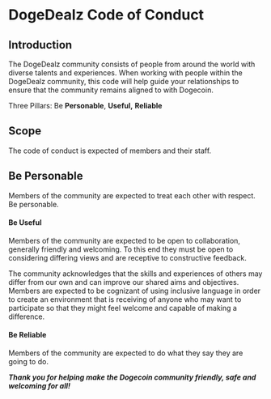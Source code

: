 # DogeDealz Code of Conduct

## Introduction

The DogeDealz community consists of people from around the world with diverse talents and experiences. 
When working with people within the DogeDealz community, this code will help guide your relationships 
to ensure that the community remains aligned to with Dogecoin. 

Three Pillars: Be **Personable**, **Useful,** **Reliable**

## Scope

The code of conduct is expected of members and their staff.

## Be Personable

Members of the community are expected to treat each other with respect. Be personable.

#### Be Useful

Members of the community are expected to be open to collaboration, generally friendly and welcoming. To this 
end they must be open to considering differing views and are receptive to constructive feedback. 

The community acknowledges that the skills and experiences of others may differ from our own and can improve
our shared aims and objectives. Members are expected to be cognizant of using inclusive language in order to 
create an environment that is receiving of anyone who may want to participate so that they might feel welcome
and capable of making a difference.

#### Be Reliable

Members of the community are expected to do what they say they are going to do.


***Thank you for helping make the Dogecoin community friendly, safe and welcoming for all!***
